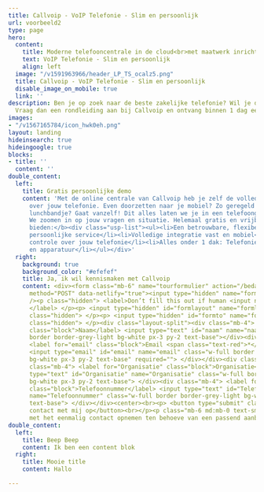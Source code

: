 ```yaml
---
title: Callvoip - VoIP Telefonie - Slim en persoonlijk
url: voorbeeld2
type: page
hero:
  content:
    title: Moderne telefooncentrale in de cloud<br>met maatwerk inrichting.
    text: VoIP Telefonie - Slim en persoonlijk
    align: left
  image: "/v1591963966/header_LP_TS_ocalz5.png"
  title: Callvoip - VoIP Telefonie - Slim en persoonlijk
  disable_image_on_mobile: true
  link: ''
description: Ben je op zoek naar de beste zakelijke telefonie? Wil je dit gratis uitproberen?
  Vraag dan een rondleiding aan bij Callvoip en ontvang binnen 1 dag een uitnodiging.
images:
- "/v1567165784/icon_hwk0eh.png"
layout: landing
hideinsearch: true
hideingoogle: true
blocks:
- title: ''
  content: ''
double_content:
  left:
    title: Gratis persoonlijke demo
    content: 'Met de online centrale van Callvoip heb je zelf de volledige controle
      over jouw telefonie. Even doorzetten naar je mobiel? Zo geregeld! Elke dag een
      lunchbandje? Gaat vanzelf! Dit alles laten we je in een telefoongesprek zien.
      We zoomen in op jouw vragen en situatie. Helemaal gratis en vrijblijvend!<br><br><b>Wij
      bieden:</b><div class="usp-list"><ul><li>Een betrouwbare, flexibele online telefooncentrale</li><li>Ouderwets
      persoonlijke service</li><li>Volledige integratie vast en mobiel</li><li>Volledige
      controle over jouw telefonie</li><li>Alles onder 1 dak: Telefonie, internet
      en apparatuur</li></ul></div>'
  right:
    background: true
    background_color: "#efefef"
    title: Ja, ik wil kennismaken met Callvoip
    content: <div><form class="mb-6" name="tourformulier" action="/bedank/tour/" accept-charset="UTF-8"
      method="POST" data-netlify="true"><input type="hidden" name="form-name" value="tourformulier"
      /><p class="hidden"> <label>Don’t fill this out if human <input name="bot-field">
      </label> </p><p> <input type="hidden" id="formlayout" name="formlayout" value="d-948a1897e5e645e5b41ed33ccdd3d8bb"
      class="hidden"> </p><p> <input type="hidden" id="formto" name="formto" value="offerte"
      class="hidden"> </p><div class="layout-split"><div class="mb-4"> <label for="bedrijfsnaam"
      class="block">Naam</label> <input type="text" id="naam" name="naam" class="w-full
      border border-grey-light bg-white px-3 py-2 text-base"></div><div class="mb-4">
      <label for="email" class="block">Email <span class="text-red">*</span></label>
      <input type="email" id="email" name="email" class="w-full border border-grey-light
      bg-white px-3 py-2 text-base" required=""> </div></div><div class="layout-split"><div
      class="mb-4"> <label for="Organisatie" class="block">Organisatie</label> <input
      type="text" id="Organisatie" name="Organisatie" class="w-full border border-grey-light
      bg-white px-3 py-2 text-base"> </div><div class="mb-4"> <label for="Telefoonnummer"
      class="block">Telefoonnummer</label> <input type="text" id="Telefoonnummer"
      name="Telefoonnummer" class="w-full border border-grey-light bg-white px-3 py-2
      text-base"> </div></div><center><br><p> <button type="submit" class="button">Neem
      contact met mij op</button><br></p><p class="mb-6 md:mb-0 text-sm">Je gaat akkoord
      met het eenmalig contact opnemen ten behoeve van een passend aanbod.</center></p></form></div></div>
double_content:
  left:
    title: Beep Beep
    content: Ik ben een content blok
  right:
    title: Mooie title
    content: Hallo

---
```

